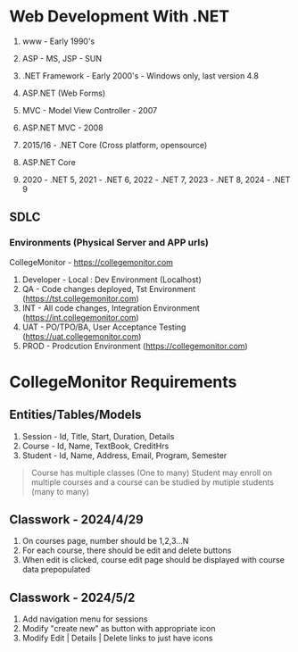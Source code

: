 # Web Development With .NET

1. www - Early 1990's
1. ASP - MS, JSP - SUN
1. .NET Framework - Early 2000's - Windows only, last version 4.8
1. ASP.NET (Web Forms)
1. MVC - Model View Controller - 2007
1. ASP.NET MVC - 2008

1. 2015/16 - .NET Core (Cross platform, opensource)
1. ASP.NET Core
1. 2020 - .NET 5, 2021 - .NET 6, 2022 - .NET 7, 2023 - .NET 8, 2024 - .NET 9


## SDLC
### Environments (Physical Server and APP urls)
CollegeMonitor - https://collegemonitor.com

1. Developer - Local : Dev Environment (Localhost)
1. QA - Code changes deployed, Tst Environment (https://tst.collegemonitor.com)
1. INT - All code changes, Integration Environment (https://int.collegemonitor.com)
1. UAT - PO/TPO/BA, User Acceptance Testing (https://uat.collegemonitor.com)
1. PROD - Prodcution Environment (https://collegemonitor.com)



# CollegeMonitor Requirements

## Entities/Tables/Models
1. Session - Id, Title, Start, Duration, Details
1. Course - Id, Name, TextBook, CreditHrs
1. Student - Id, Name, Address, Email, Program, Semester

> Course has multiple classes (One to many)
> Student may enroll on multiple courses and a course can be studied by mutiple students (many to many)


## Classwork - 2024/4/29
1. On courses page, number should be 1,2,3...N
1. For each course, there should be edit and delete buttons
1. When edit is clicked, course edit page should be displayed with course data prepopulated

## Classwork - 2024/5/2
1. Add navigation menu for sessions
2. Modify "create new" as button with appropriate icon
3. Modify Edit | Details | Delete links to just have icons
